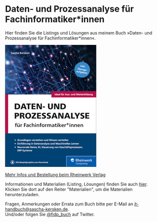 # Daten- und Prozessanalyse für Fachinformatiker*innen
Hier finden Sie die Listings und Lösungen aus meinem Buch »Daten- und Prozessanalyse für Fachinformatiker*innen«.

![Cover von "Daten- und Prozessanalyse für Fachinformatiker*innen" von Sascha Kersken (2021)](daten-prozessanalyse-cover.png)

[Mehr Infos und Bestellung beim Rheinwerk Verlag](https://www.rheinwerk-verlag.de/daten-und-prozessanalyse-fuer-fachinformatiker/)

Informationen und Materialien (Listing, Lösungen) finden Sie auch [hier](https://www.rheinwerk-verlag.de/daten-und-prozessanalyse-fuer-fachinformatiker/). Klicken Sie dort auf den Reiter "Materialien", um die Materialien herunterzuladen.

Fragen, Anmerkungen oder Errata zum Buch bitte per E-Mail an [it-handbuch@sascha-kersken.de](mailto:it-handbuch@sascha-kersken.de).<br />
Und/oder folgen Sie [@fidp_buch](https://twitter.com/fidp_buch) auf Twitter.
